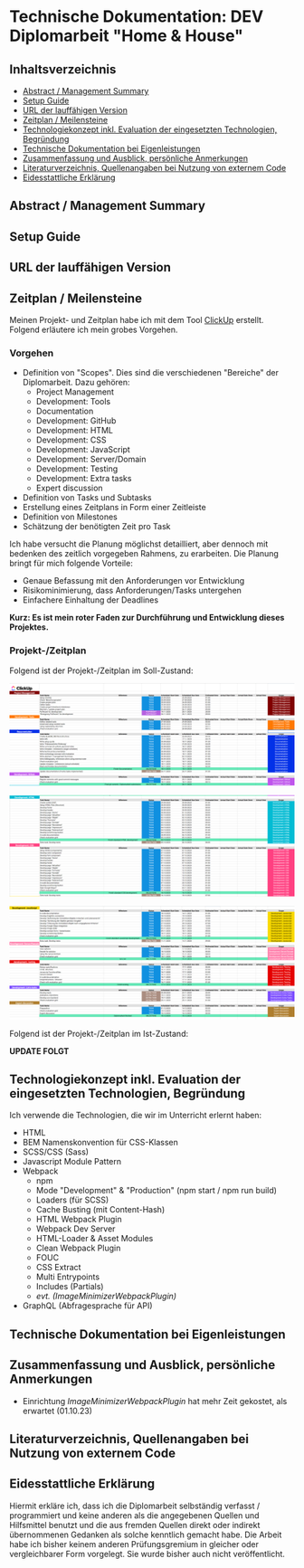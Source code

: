 # Technische Dokumentation: DEV Diplomarbeit "Home & House"

## Inhaltsverzeichnis
- [Abstract / Management Summary](#abstract--management-summary)
- [Setup Guide](#setup-guide)
- [URL der lauffähigen Version](#url-der-lauffähigen-version)
- [Zeitplan / Meilensteine](#zeitplan--meilensteine)
- [Technologiekonzept inkl. Evaluation der eingesetzten Technologien, Begründung](#technologiekonzept-inkl-evaluation-der-eingesetzten-technologien-begründung)
- [Technische Dokumentation bei Eigenleistungen](#technische-dokumentation-bei-eigenleistungen)
- [Zusammenfassung und Ausblick, persönliche Anmerkungen](#zusammenfassung-und-ausblick-persönliche-anmerkungen)
- [Literaturverzeichnis, Quellenangaben bei Nutzung von externem Code](#literaturverzeichnis-quellenangaben-bei-nutzung-von-externem-code)
- [Eidesstattliche Erklärung ](#eidesstattliche-erklärung)


## Abstract / Management Summary

## Setup Guide

## URL der lauffähigen Version

## Zeitplan / Meilensteine
Meinen Projekt- und Zeitplan habe ich mit dem Tool [ClickUp](https://clickup.com/) erstellt. Folgend erläutere ich mein grobes Vorgehen.

### Vorgehen
- Definition von "Scopes". Dies sind die verschiedenen "Bereiche" der Diplomarbeit. Dazu gehören:
    - Project Management
    - Development: Tools
    - Documentation
    - Development: GitHub
    - Development: HTML
    - Development: CSS
    - Development: JavaScript
    - Development: Server/Domain
    - Development: Testing
    - Development: Extra tasks
    - Expert discussion
- Definition von Tasks und Subtasks
- Erstellung eines Zeitplans in Form einer Zeitleiste
- Definition von Milestones
- Schätzung der benötigten Zeit pro Task

Ich habe versucht die Planung möglichst detailliert, aber dennoch mit bedenken des zeitlich vorgegeben Rahmens, zu erarbeiten. Die Planung bringt für mich folgende Vorteile:
- Genaue Befassung mit den Anforderungen vor Entwicklung
- Risikominimierung, dass Anforderungen/Tasks untergehen
- Einfachere Einhaltung der Deadlines

**Kurz: Es ist mein roter Faden zur Durchführung und Entwicklung dieses Projektes.**

### Projekt-/Zeitplan
Folgend ist der Projekt-/Zeitplan im Soll-Zustand:

![Zeitplan-1](src/assets/images//documentation/timetable-1.png)

![Zeitplan-2](src/assets/images//documentation/timetable-2.png)

![Zeitplan-2](src/assets/images//documentation/timetable-3.png)

Folgend ist der Projekt-/Zeitplan im Ist-Zustand:

**UPDATE FOLGT**

## Technologiekonzept inkl. Evaluation der eingesetzten Technologien, Begründung
Ich verwende die Technologien, die wir im Unterricht erlernt haben:
- HTML
- BEM Namenskonvention für CSS-Klassen
- SCSS/CSS (Sass)
- Javascript Module Pattern
- Webpack
    - npm
    - Mode "Development" & "Production" (npm start / npm run build)
    - Loaders (für SCSS)
    - Cache Busting (mit Content-Hash)
    - HTML Webpack Plugin
    - Webpack Dev Server
    - HTML-Loader & Asset Modules
    - Clean Webpack Plugin
    - FOUC
    - CSS Extract
    - Multi Entrypoints
    - Includes (Partials)
    - *evt. (ImageMinimizerWebpackPlugin)*
- GraphQL (Abfragesprache für API)




## Technische Dokumentation bei Eigenleistungen

## Zusammenfassung und Ausblick, persönliche Anmerkungen
- Einrichtung *ImageMinimizerWebpackPlugin* hat mehr Zeit gekostet, als erwartet (01.10.23)

## Literaturverzeichnis, Quellenangaben bei Nutzung von externem Code

## Eidesstattliche Erklärung 
Hiermit erkläre ich, dass ich die Diplomarbeit selbständig verfasst / programmiert und keine anderen als die angegebenen Quellen und Hilfsmittel benutzt und die aus fremden Quellen direkt oder indirekt übernommenen Gedanken als solche kenntlich gemacht habe. Die Arbeit habe ich bisher keinem anderen Prüfungsgremium in gleicher oder vergleichbarer Form vorgelegt. Sie wurde bisher auch nicht veröffentlicht.
